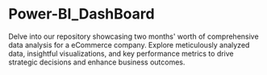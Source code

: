 # Power-BI_DashBoard
 Delve into our repository showcasing two months' worth of comprehensive data analysis for a eCommerce company. Explore meticulously analyzed data, insightful visualizations, and key performance metrics to drive strategic decisions and enhance business outcomes.

